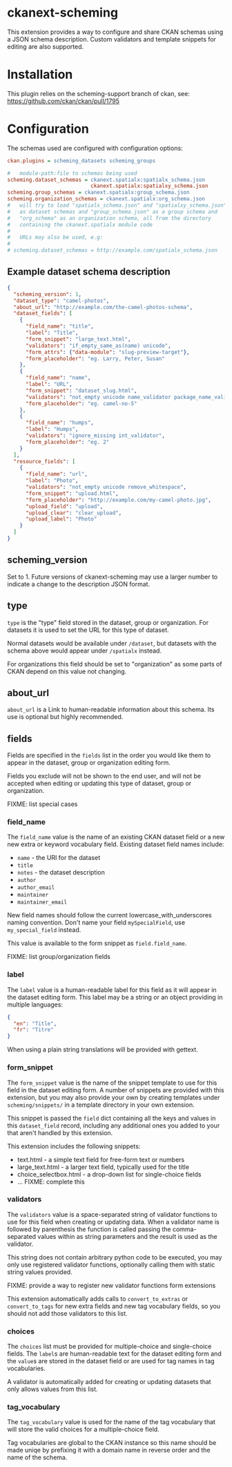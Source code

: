 ckanext-scheming
================

This extension provides a way to configure and share
CKAN schemas using a JSON schema description. Custom
validators and template snippets for editing are also
supported.


Installation
============

This plugin relies on the scheming-support branch
of ckan, see: https://github.com/ckan/ckan/pull/1795


Configuration
=============

The schemas used are configured with configuration options:

```ini
ckan.plugins = scheming_datasets scheming_groups

#   module-path:file to schemas being used
scheming.dataset_schemas = ckanext.spatialx:spatialx_schema.json
                           ckanext.spatialx:spatialxy_schema.json
scheming.group_schemas = ckanext.spatialx:group_schema.json
scheming.organization_schemas = ckanext.spatialx:org_schema.json
#   will try to load "spatialx_schema.json" and "spatialxy_schema.json"
#   as dataset schemas and "group_schema.json" as a group schema and
#   "org_schema" as an organization schema, all from the directory
#   containing the ckanext.spatialx module code
#
#   URLs may also be used, e.g:
#
# scheming.dataset_schemas = http://example.com/spatialx_schema.json
```


Example dataset schema description
----------------------------------

```json
{
  "scheming_version": 1,
  "dataset_type": "camel-photos",
  "about_url": "http://example.com/the-camel-photos-schema",
  "dataset_fields": [
    {
      "field_name": "title",
      "label": "Title",
      "form_snippet": "large_text.html",
      "validators": "if_empty_same_as(name) unicode",
      "form_attrs": {"data-module": "slug-preview-target"},
      "form_placeholder": "eg. Larry, Peter, Susan"
    },
    {
      "field_name": "name",
      "label": "URL",
      "form_snippet": "dataset_slug.html",
      "validators": "not_empty unicode name_validator package_name_validator",
      "form_placeholder": "eg. camel-no-5"
    },
    {
      "field_name": "humps",
      "label": "Humps",
      "validators": "ignore_missing int_validator",
      "form_placeholder": "eg. 2"
    }
  ],
  "resource_fields": [
    {
      "field_name": "url",
      "label": "Photo",
      "validators": "not_empty unicode remove_whitespace",
      "form_snippet": "upload.html",
      "form_placeholder": "http://example.com/my-camel-photo.jpg",
      "upload_field": "upload",
      "upload_clear": "clear_upload",
      "upload_label": "Photo"
    }
  ]
}
```


scheming_version
----------------

Set to 1. Future versions of ckanext-scheming may use a larger
number to indicate a change to the description JSON format.

type
----

`type` is the "type" field stored in the dataset, group or organization.
For datasets it is used to set the URL for this type of dataset.

Normal datasets would be available under `/dataset`, but datasets with
the schema above would appear under `/spatialx` instead.

For organizations this field should be set to "organization" as some
parts of CKAN depend on this value not changing.


about_url
---------

`about_url` is a Link to human-readable information about this schema.
Its use is optional but highly recommended.


fields
------

Fields are specified in the `fields` list in the order you
would like them to appear in the dataset, group or organization editing
form.

Fields you exclude will not be shown to the end user, and will not
be accepted when editing or updating this type of dataset, group or
organization.

FIXME: list special cases


### field_name

The `field_name` value is the name of an existing CKAN dataset field
or a new new extra or keyword vocabulary field. Existing dataset field names
include:

* `name` - the URI for the dataset
* `title`
* `notes` - the dataset description
* `author`
* `author_email`
* `maintainer`
* `maintainer_email`

New field names should follow the current lowercase_with_underscores
 naming convention. Don't name your field `mySpecialField`, use
 `my_special_field` instead.

This value is available to the form snippet as `field.field_name`.

FIXME: list group/organization fields


### label

The `label` value is a human-readable label for this field as
it will appear in the dataset editing form.
This label may be a string or an object providing in multiple
languages:

```json
{
  "en": "Title",
  "fr": "Titre"
}
```

When using a plain string translations will be provided with gettext.


### form_snippet

The `form_snippet` value is the name of the snippet template to
use for this field in the dataset editing form.
A number of snippets are provided with this
extension, but you may also provide your own by creating templates
under `scheming/snippets/` in a template directory in your
own extension.

This snippet is passed the `field` dict containing all the keys and
values in this `dataset_field` record, including any additional ones
you added to your that aren't handled by this extension.


This extension includes the following snippets:

* text.html - a simple text field for free-form text or numbers
* large_text.html - a larger text field, typically used for the title
* choice_selectbox.html - a drop-down list for single-choice fields
* ... FIXME: complete this


### validators

The `validators` value is a space-separated string of validator functions
to use for this field when creating or updating data.
When a validator name is followed by parenthesis the function is called
passing the comma-separated values within as string parameters
and the result is used as the validator.

This string does not contain arbitrary python code to be executed,
you may only use registered validator functions, optionally calling
them with static string values provided.

FIXME: provide a way to register new validator functions form extensions

This extension automatically adds calls to `convert_to_extras` or
`convert_to_tags` for new extra fields and new tag vocabulary fields,
so you should not add those validators to this list.


### choices

The `choices` list must be provided for multiple-choice and
single-choice fields.  The `label`s are human-readable text for
the dataset editing form and the `value`s are stored in
the dataset field or are used for tag names in tag vocabularies.

A validator is automatically added for creating or updating datasets
that only allows values from this list.


### tag_vocabulary

The `tag_vocabulary` value is used for the name of the tag vocabulary
that will store the valid choices for a multiple-choice field.

Tag vocabularies are global to the CKAN instance so this name should
be made uniqe by prefixing it with a domain name in reverse order
and the name of the schema.


